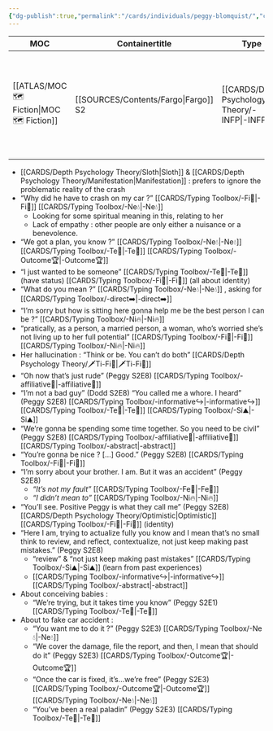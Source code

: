 ```yaml
---
{"dg-publish":true,"permalink":"/cards/individuals/peggy-blomquist/","created":"2023-04-17T10:27:35.720+02:00","updated":"2023-04-28T18:51:22.291+02:00"}
---
```


| MOC                                           | Containertitle | Type                                              | Octogram                                                                                                                            | Reference                                                                        |
| --------------------------------------------- | -------------- | ------------------------------------------------- | ----------------------------------------------------------------------------------------------------------------------------------- | -------------------------------------------------------------------------------- |
| [[ATLAS/MOC 🗺️ Fiction\|MOC 🗺️ Fiction]] | [[SOURCES/Contents/Fargo\|Fargo]] S2   | [[CARDS/Depth Psychology Theory/-INFP\|-INFP]] | <ul><li>[[CARDS/Depth Psychology Theory/UD👤⬅️.md\\|UD👤⬅️]]</li><li>[[CARDS/Depth Psychology Theory/UF👤➡️.md\\|UF👤➡️]]</li></ul> | [Fargo (TV series) - Wikipedia](https://en.wikipedia.org/wiki/Fargo_(TV_series)) |

- [[CARDS/Depth Psychology Theory/Sloth\|Sloth]] & [[CARDS/Depth Psychology Theory/Manifestation\|Manifestation]] : prefers to ignore the problematic reality of the crash 
- “Why did he have to crash on my car ?” [[CARDS/Typing Toolbox/-Fi🧭\|-Fi🧭]] [[CARDS/Typing Toolbox/-Ne💧\|-Ne💧]] 
	- Looking for some spiritual meaning in this, relating to her 
	- Lack of empathy : other people are only either a nuisance or a benevolence. 
- “We got a plan, you know ?” [[CARDS/Typing Toolbox/-Ne💧\|-Ne💧]] [[CARDS/Typing Toolbox/-Te🏹\|-Te🏹]] [[CARDS/Typing Toolbox/-Outcome🏆\|-Outcome🏆]] 
- “I just wanted to be someone” [[CARDS/Typing Toolbox/-Te🏹\|-Te🏹]] (have status) [[CARDS/Typing Toolbox/-Fi🧭\|-Fi🧭]] (all about identity)
- “What do you mean ?” [[CARDS/Typing Toolbox/-Ne💧\|-Ne💧]] , asking for [[CARDS/Typing Toolbox/-direct➡️\|-direct➡️]] 
- “I’m sorry but how is sitting here gonna help me be the best person I can be ?”  [[CARDS/Typing Toolbox/-Ni🔥\|-Ni🔥]] 
- “pratically, as a person, a married person, a woman, who’s worried she’s not living up to her full potential” [[CARDS/Typing Toolbox/-Fi🧭\|-Fi🧭]] [[CARDS/Typing Toolbox/-Ni🔥\|-Ni🔥]] 
- Her hallucination : “Think or be. You can’t do both” [[CARDS/Depth Psychology Theory/🗡️Ti-Fi🧭\|🗡️Ti-Fi🧭]]
- “Oh now that’s just rude” (Peggy S2E8) [[CARDS/Typing Toolbox/-affiliative🐜\|-affiliative🐜]] 
- “I’m not a bad guy” (Dodd S2E8) “You called me a whore. I heard” (Peggy S2E8) [[CARDS/Typing Toolbox/-informative↪️\|-informative↪️]] [[CARDS/Typing Toolbox/-Te🏹\|-Te🏹]] [[CARDS/Typing Toolbox/-Si⛰️\|-Si⛰️]] 
- “We’re gonna be spending some time together. So you need to be civil” (Peggy S2E8) [[CARDS/Typing Toolbox/-affiliative🐜\|-affiliative🐜]] [[CARDS/Typing Toolbox/-abstract\|-abstract]] 
- “You’re gonna be nice ? […] Good.” (Peggy S2E8) [[CARDS/Typing Toolbox/-Fi🧭\|-Fi🧭]] 
- “I’m sorry about your brother. I am. But it was an accident” (Peggy S2E8)
	- *“It’s not my fault”* [[CARDS/Typing Toolbox/-Fe💉\|-Fe💉]] 
	- *“I didn’t mean to”* [[CARDS/Typing Toolbox/-Ni🔥\|-Ni🔥]]  
- “You’ll see. Positive Peggy is what they call me” (Peggy S2E8) [[CARDS/Depth Psychology Theory/Optimistic\|Optimistic]] [[CARDS/Typing Toolbox/-Fi🧭\|-Fi🧭]] (identity)
- “Here I am, trying to actualize fully you know and I mean that’s no small think to review, and reflect, contextualize, not just keep making past mistakes.” (Peggy S2E8) 
	- “review” & “not just keep making past mistakes” [[CARDS/Typing Toolbox/-Si⛰️\|-Si⛰️]] (learn from past experiences)
	- [[CARDS/Typing Toolbox/-informative↪️\|-informative↪️]] [[CARDS/Typing Toolbox/-abstract\|-abstract]]  
- About conceiving babies :
	- “We’re trying, but it takes time you know”  (Peggy S2E1) [[CARDS/Typing Toolbox/-Te🏹\|-Te🏹]]
- About to fake car accident : 
	- “You want me to do it ?” (Peggy S2E3) [[CARDS/Typing Toolbox/-Ne💧\|-Ne💧]] 
	- “We cover the damage, file the report, and then, I mean that should do it” (Peggy S2E3) [[CARDS/Typing Toolbox/-Outcome🏆\|-Outcome🏆]] 
	- “Once the car is fixed, it’s…we’re free” (Peggy S2E3) [[CARDS/Typing Toolbox/-Outcome🏆\|-Outcome🏆]] [[CARDS/Typing Toolbox/-Ne💧\|-Ne💧]] 
	- “You’ve been a real paladin” (Peggy S2E3) [[CARDS/Typing Toolbox/-Te🏹\|-Te🏹]]  